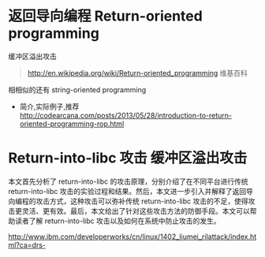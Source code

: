 # 返回导向编程 Return-oriented programming

缓冲区溢出攻击

> http://en.wikipedia.org/wiki/Return-oriented_programming 维基百科

相相似的还有 string-oriented programming

* 简介,实际例子,推荐 http://codearcana.com/posts/2013/05/28/introduction-to-return-oriented-programming-rop.html

# Return-into-libc 攻击 缓冲区溢出攻击

本文首先分析了 return-into-libc 的攻击原理，分别介绍了在不同平台进行传统 return-into-libc 攻击的实验过程和结果。然后，本文进一步引入并解释了返回导向编程的攻击方式，这种攻击可以弥补传统 return-into-libc 攻击的不足，使得攻击更灵活、更有效。最后，本文给出了针对这些攻击方法的防御手段。本文可以帮助读者了解 return-into-libc 攻击以及如何在系统中防止攻击的发生。


http://www.ibm.com/developerworks/cn/linux/1402_liumei_rilattack/index.html?ca=drs-